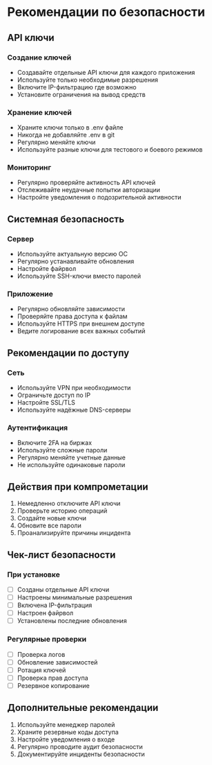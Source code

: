 # Рекомендации по безопасности

## API ключи

### Создание ключей
- Создавайте отдельные API ключи для каждого приложения
- Используйте только необходимые разрешения
- Включите IP-фильтрацию где возможно
- Установите ограничения на вывод средств

### Хранение ключей
- Храните ключи только в .env файле
- Никогда не добавляйте .env в git
- Регулярно меняйте ключи
- Используйте разные ключи для тестового и боевого режимов

### Мониторинг
- Регулярно проверяйте активность API ключей
- Отслеживайте неудачные попытки авторизации
- Настройте уведомления о подозрительной активности

## Системная безопасность

### Сервер
- Используйте актуальную версию ОС
- Регулярно устанавливайте обновления
- Настройте файрвол
- Используйте SSH-ключи вместо паролей

### Приложение
- Регулярно обновляйте зависимости
- Проверяйте права доступа к файлам
- Используйте HTTPS при внешнем доступе
- Ведите логирование всех важных событий

## Рекомендации по доступу

### Сеть
- Используйте VPN при необходимости
- Ограничьте доступ по IP
- Настройте SSL/TLS
- Используйте надёжные DNS-серверы

### Аутентификация
- Включите 2FA на биржах
- Используйте сложные пароли
- Регулярно меняйте учетные данные
- Не используйте одинаковые пароли

## Действия при компрометации

1. Немедленно отключите API ключи
2. Проверьте историю операций
3. Создайте новые ключи
4. Обновите все пароли
5. Проанализируйте причины инцидента

## Чек-лист безопасности

### При установке
- [ ] Созданы отдельные API ключи
- [ ] Настроены минимальные разрешения
- [ ] Включена IP-фильтрация
- [ ] Настроен файрвол
- [ ] Установлены последние обновления

### Регулярные проверки
- [ ] Проверка логов
- [ ] Обновление зависимостей
- [ ] Ротация ключей
- [ ] Проверка прав доступа
- [ ] Резервное копирование

## Дополнительные рекомендации

1. Используйте менеджер паролей
2. Храните резервные коды доступа
3. Настройте уведомления о входе
4. Регулярно проводите аудит безопасности
5. Документируйте инциденты безопасности 
